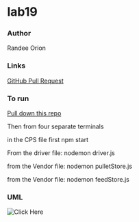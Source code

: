 # lab19

### Author
Randee Orion

### Links
[GitHub Pull Request](https://github.com/randee-401-advanced-javascript/lab17/pull/3)

### To run
[Pull down this repo](https://github.com/randee-401-advanced-javascript/lab17)

Then from four separate terminals

in the CPS file first
npm start

From the driver file:
nodemon driver.js

from the Vendor file: 
nodemon pulletStore.js

from the Vendor file: 
nodemon feedStore.js

### UML
![Click Here](18.jpg)